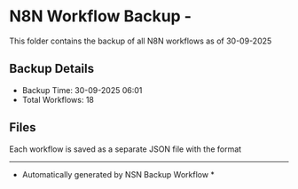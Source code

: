 # N8N Workflow Backup - 
This folder contains the backup of all N8N workflows as of 30-09-2025

## Backup Details
- Backup Time: 30-09-2025 06:01
- Total Workflows: 18

## Files
Each workflow is saved as a separate JSON file with the format

-----------
* Automatically generated by NSN Backup Workflow *
